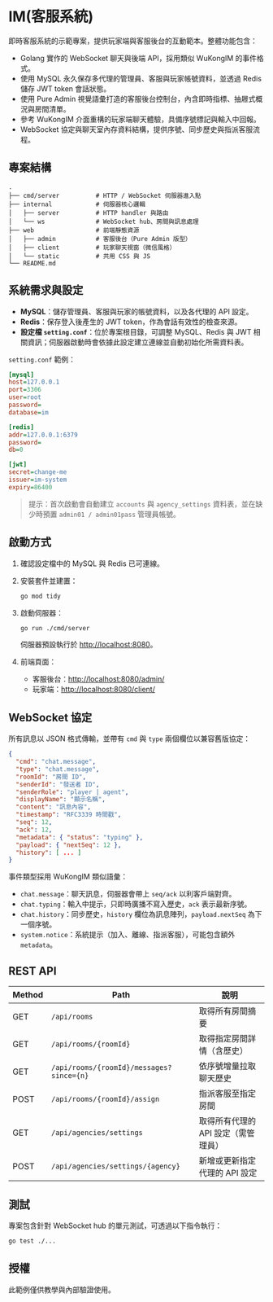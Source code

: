 # IM(客服系統)

即時客服系統的示範專案，提供玩家端與客服後台的互動範本。整體功能包含：

- Golang 實作的 WebSocket 聊天與後端 API，採用類似 WuKongIM 的事件格式。
- 使用 MySQL 永久保存多代理的管理員、客服與玩家帳號資料，並透過 Redis 儲存 JWT token 會話狀態。
- 使用 Pure Admin 視覺語彙打造的客服後台控制台，內含即時指標、抽屜式概況與房間清單。
- 參考 WuKongIM 介面重構的玩家端聊天體驗，具備序號標記與輸入中回報。
- WebSocket 協定與聊天室內存資料結構，提供序號、同步歷史與指派客服流程。

## 專案結構

```
.
├── cmd/server          # HTTP / WebSocket 伺服器進入點
├── internal            # 伺服器核心邏輯
│   ├── server          # HTTP handler 與路由
│   └── ws              # WebSocket hub、房間與訊息處理
├── web                 # 前端靜態資源
│   ├── admin           # 客服後台（Pure Admin 版型）
│   ├── client          # 玩家聊天視窗（微信風格）
│   └── static          # 共用 CSS 與 JS
└── README.md
```

## 系統需求與設定

- **MySQL**：儲存管理員、客服與玩家的帳號資料，以及各代理的 API 設定。
- **Redis**：保存登入後產生的 JWT token，作為會話有效性的檢查來源。
- **設定檔 `setting.conf`**：位於專案根目錄，可調整 MySQL、Redis 與 JWT 相關資訊；伺服器啟動時會依據此設定建立連線並自動初始化所需資料表。

`setting.conf` 範例：

```ini
[mysql]
host=127.0.0.1
port=3306
user=root
password=
database=im

[redis]
addr=127.0.0.1:6379
password=
db=0

[jwt]
secret=change-me
issuer=im-system
expiry=86400
```

> 提示：首次啟動會自動建立 `accounts` 與 `agency_settings` 資料表，並在缺少時預置 `admin01 / admin01pass` 管理員帳號。

## 啟動方式

1. 確認設定檔中的 MySQL 與 Redis 已可連線。

2. 安裝套件並建置：

   ```bash
   go mod tidy
   ```

3. 啟動伺服器：

   ```bash
   go run ./cmd/server
   ```

   伺服器預設執行於 <http://localhost:8080>。

3. 前端頁面：

   - 客服後台：<http://localhost:8080/admin/>
   - 玩家端：<http://localhost:8080/client/>

## WebSocket 協定

所有訊息以 JSON 格式傳輸，並帶有 `cmd` 與 `type` 兩個欄位以兼容舊版協定：

```json
{
  "cmd": "chat.message",
  "type": "chat.message",
  "roomId": "房間 ID",
  "senderId": "發送者 ID",
  "senderRole": "player | agent",
  "displayName": "顯示名稱",
  "content": "訊息內容",
  "timestamp": "RFC3339 時間戳",
  "seq": 12,
  "ack": 12,
  "metadata": { "status": "typing" },
  "payload": { "nextSeq": 12 },
  "history": [ ... ]
}
```

事件類型採用 WuKongIM 類似語彙：

- `chat.message`：聊天訊息，伺服器會帶上 `seq/ack` 以利客戶端對齊。
- `chat.typing`：輸入中提示，只即時廣播不寫入歷史，`ack` 表示最新序號。
- `chat.history`：同步歷史，`history` 欄位為訊息陣列，`payload.nextSeq` 為下一個序號。
- `system.notice`：系統提示（加入、離線、指派客服），可能包含額外 `metadata`。 

## REST API

| Method | Path                                      | 說明                       |
| ------ | ----------------------------------------- | -------------------------- |
| GET    | `/api/rooms`                              | 取得所有房間摘要           |
| GET    | `/api/rooms/{roomId}`                     | 取得指定房間詳情（含歷史） |
| GET    | `/api/rooms/{roomId}/messages?since={n}`  | 依序號增量拉取聊天歷史     |
| POST   | `/api/rooms/{roomId}/assign`              | 指派客服至指定房間         |
| GET    | `/api/agencies/settings`                  | 取得所有代理的 API 設定（需管理員） |
| POST   | `/api/agencies/settings/{agency}`         | 新增或更新指定代理的 API 設定 |

## 測試

專案包含針對 WebSocket hub 的單元測試，可透過以下指令執行：

```bash
go test ./...
```

## 授權

此範例僅供教學與內部驗證使用。
